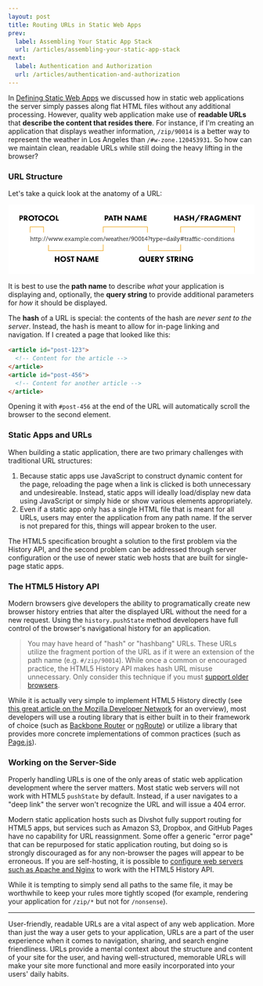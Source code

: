 ```yaml
---
layout: post
title: Routing URLs in Static Web Apps
prev:
  label: Assembling Your Static App Stack
  url: /articles/assembling-your-static-app-stack
next:
  label: Authentication and Authorization
  url: /articles/authentication-and-authorization
---
```


In [Defining Static Web Apps](/articles/defining-static-web-apps) we discussed how in static web
applications the server simply passes along flat HTML files without any additional processing. However,
quality web application make use of **readable URLs** that **describe the content that resides there**.
For instance, if I'm creating an application that displays weather information, `/zip/90014` is a
better way to represent the weather in Los Angeles than `/#w-zone.120453931`. So how can we maintain
clean, readable URLs while still doing the heavy lifting in the browser?

### URL Structure

Let's take a quick look at the anatomy of a URL:

<img src="/articles/images/url-anatomy.svg" class="diagram full-width" alt="URL Anatomy Diagram">

It is best to use the **path name** to describe *what* your application is displaying and, optionally, the
**query string** to provide additional parameters for *how* it should be displayed.

The **hash** of a URL is special: the contents of the hash are *never sent to the server*. Instead, the hash
is meant to allow for in-page linking and navigation. If I created a page that looked like this:

```html
<article id="post-123">
  <!-- Content for the article -->
</article>
<article id="post-456">
  <!-- Content for another article -->
</article>
```

Opening it with `#post-456` at the end of the URL will automatically scroll the browser to the second element.

### Static Apps and URLs

When building a static application, there are two primary challenges with traditional URL structures:

1. Because static apps use JavaScript to construct dynamic content for the page, reloading the page when
   a link is clicked is both unnecessary and undesireable. Instead, static apps will ideally load/display new data
   using JavaScript or simply hide or show various elements appropriately.
2. Even if a static app only has a single HTML file that is meant for all URLs, users may enter the application
   from any path name. If the server is not prepared for this, things will appear broken to the user.

The HTML5 specification brought a solution to the first problem via the History API, and the second problem
can be addressed through server configuration or the use of newer static web hosts that are built for single-page
static apps.

### The HTML5 History API

Modern browsers give developers the ability to programatically create new browser history entries that alter the
displayed URL without the need for a new request. Using the `history.pushState` method developers have full control
of the browser's navigational history for an application.

> You may have heard of "hash" or "hashbang" URLs. These URLs utilize the fragment portion of the URL as if it
> were an extension of the path name (e.g. `#/zip/90014`). While once a common or encouraged practice, the HTML5 History API makes
> hash URL misuse unnecessary. Only consider this technique if you must [support older browsers](http://caniuse.com/#search=pushstate).

While it is actually very simple to implement HTML5 History directly (see [this great article on the Mozilla Developer Network](https://developer.mozilla.org/en-US/docs/Web/Guide/API/DOM/Manipulating_the_browser_history)
for an overview), most developers will use a routing library that is either built in to their framework of choice
(such as [Backbone Router](http://backbonejs.org/#Router) or [ngRoute](http://docs.angularjs.org/api/ngRoute)) or
utilize a library that provides more concrete implementations of common practices (such as [Page.js](http://visionmedia.github.io/page.js/)).

### Working on the Server-Side

Properly handling URLs is one of the only areas of static web application development where the server matters.
Most static web servers will not work with HTML5 `pushState` by default. Instead, if a user navigates to a "deep link"
the server won't recognize the URL and will issue a 404 error.

Modern static application hosts such as Divshot fully support routing for HTML5 apps,
but services such as Amazon S3, Dropbox, and GitHub Pages have no capability for URL reassignment. Some offer a generic
"error page" that can be repurposed for static application routing, but doing so is strongly discouraged as for any non-browser the pages
will appear to be erroneous. If you are self-hosting, it is possible to [configure web servers such as Apache and Nginx](http://readystate4.com/2012/05/17/nginx-and-apache-rewrite-to-support-html5-pushstate/)
to work with the HTML5 History API.

While it is tempting to simply send all paths to the same file, it may be worthwhile to keep your rules more tightly scoped
(for example, rendering your application for `/zip/*` but not for `/nonsense`).

---

User-friendly, readable URLs are a vital aspect of any web application. More than just the way a user
gets to your application, URLs are a part of the user experience when it comes to navigation, sharing,
and search engine friendliness. URLs provide a mental context about the structure and content of your site
for the user, and having well-structured, memorable URLs will make your site more functional and more easily
incorporated into your users' daily habits.
